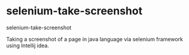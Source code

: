 # selenium-take-screenshot
selenium-take-screenshot

Taking a screenshot of a page in java language via selenium framework using Intellij idea.
